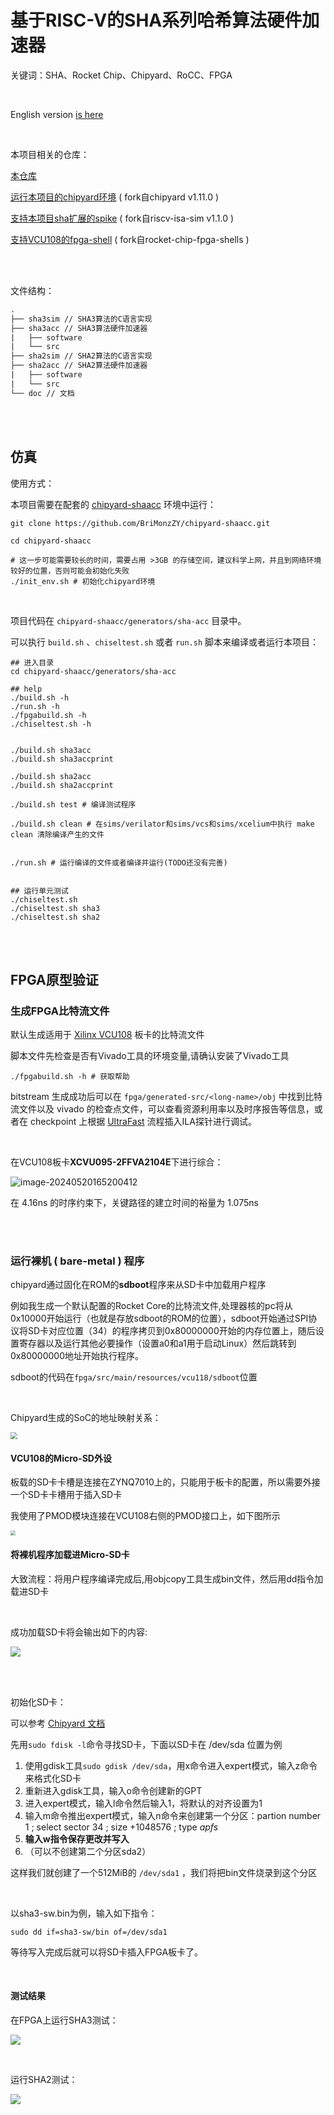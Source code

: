 # 基于RISC-V的SHA系列哈希算法硬件加速器

关键词：SHA、Rocket Chip、Chipyard、RoCC、FPGA

<br/>

English version [is here](readme_en.md)

<br/>

本项目相关的仓库：

[本仓库](https://github.com/BriMonzZY/sha-acc)

[运行本项目的chipyard环境](https://github.com/BriMonzZY/chipyard-shaacc) ( fork自chipyard v1.11.0 )

[支持本项目sha扩展的spike](https://github.com/BriMonzZY/riscv-isa-sim-sha-extension) ( fork自riscv-isa-sim v1.1.0 )

[支持VCU108的fpga-shell](https://github.com/BriMonzZY/rocket-chip-fpga-shells) ( fork自rocket-chip-fpga-shells )

<br/>

<br/>

文件结构：

```txt
.
├── sha3sim // SHA3算法的C语言实现
├── sha3acc // SHA3算法硬件加速器
|   ├── software
|   └── src
├── sha2sim // SHA2算法的C语言实现
├── sha2acc // SHA2算法硬件加速器
|   ├── software
|   └── src
└── doc // 文档
```

<br/>

<br/>

## 仿真

使用方式：

本项目需要在配套的 [chipyard-shaacc](https://github.com/BriMonzZY/chipyard-shaacc) 环境中运行：

```shell
git clone https://github.com/BriMonzZY/chipyard-shaacc.git

cd chipyard-shaacc

# 这一步可能需要较长的时间，需要占用 >3GB 的存储空间，建议科学上网，并且到网络环境较好的位置，否则可能会初始化失败
./init_env.sh # 初始化chipyard环境
```

<br/>

项目代码在 `chipyard-shaacc/generators/sha-acc` 目录中。

可以执行 `build.sh` 、`chiseltest.sh` 或者 `run.sh` 脚本来编译或者运行本项目：

```shell
## 进入目录
cd chipyard-shaacc/generators/sha-acc

## help
./build.sh -h 
./run.sh -h
./fpgabuild.sh -h
./chiseltest.sh -h


./build.sh sha3acc
./build.sh sha3accprint

./build.sh sha2acc
./build.sh sha2accprint

./build.sh test # 编译测试程序

./build.sh clean # 在sims/verilator和sims/vcs和sims/xcelium中执行 make clean 清除编译产生的文件


./run.sh # 运行编译的文件或者编译并运行(TODO还没有完善)


## 运行单元测试
./chiseltest.sh
./chiseltest.sh sha3
./chiseltest.sh sha2
```

<br/>

<br/>

## FPGA原型验证

### 生成FPGA比特流文件

默认生成适用于 [Xilinx VCU108](https://china.xilinx.com/products/boards-and-kits/ek-u1-vcu108-g.html) 板卡的比特流文件

脚本文件先检查是否有Vivado工具的环境变量,请确认安装了Vivado工具

```shell
./fpgabuild.sh -h # 获取帮助
```

bitstream 生成成功后可以在 `fpga/generated-src/<long-name>/obj` 中找到比特流文件以及 vivado 的检查点文件，可以查看资源利用率以及时序报告等信息，或者在 checkpoint 上根据 [UltraFast](https://docs.amd.com/r/zh-CN/ug949-vivado-design-methodology) 流程插入ILA探针进行调试。

<br/>

在VCU108板卡**XCVU095-2FFVA2104E**下进行综合：

 ![image-20240520165200412](./images/image-20240520165200412.png)

在 4.16ns 的时序约束下，关键路径的建立时间的裕量为 1.075ns

<br/>

<br/>

### 运行裸机 ( bare-metal ) 程序

chipyard通过固化在ROM的**sdboot**程序来从SD卡中加载用户程序

例如我生成一个默认配置的Rocket Core的比特流文件,处理器核的pc将从0x10000开始运行（也就是存放sdboot的ROM的位置），sdboot开始通过SPI协议将SD卡对应位置（34）的程序拷贝到0x80000000开始的内存位置上，随后设置寄存器以及运行其他必要操作（设置a0和a1用于启动Linux）然后跳转到0x80000000地址开始执行程序。

sdboot的代码在`fpga/src/main/resources/vcu118/sdboot`位置

<br/>

Chipyard生成的SoC的地址映射关系：

 <img src="./images/0552D847EDFF0AB8339A5E9D2AC2260B.png" style="zoom:67%;" />

<br/>

#### VCU108的Micro-SD外设

板载的SD卡卡槽是连接在ZYNQ7010上的，只能用于板卡的配置，所以需要外接一个SD卡卡槽用于插入SD卡

我使用了PMOD模块连接在VCU108右侧的PMOD接口上，如下图所示

 <img src="./images/7dbdae681b76ced51a7f6cf18fd91bd3_720.jpg" style="zoom:50%;" />

<br/>

#### 将裸机程序加载进Micro-SD卡

大致流程：将用户程序编译完成后,用objcopy工具生成bin文件，然后用dd指令加载进SD卡

<br/>

成功加载SD卡将会输出如下的内容:

 ![](./images/1714532843496-23353bd0-c0be-4729-80d9-52e0424de79d.png)

<br/>

<br/>

初始化SD卡：

可以参考 [Chipyard 文档](https://chipyard.readthedocs.io/en/1.11.0/Prototyping/VCU118.html#setting-up-the-sdcard)

先用`sudo fdisk -l`命令寻找SD卡，下面以SD卡在 /dev/sda 位置为例

1. 使用gdisk工具`sudo gdisk /dev/sda`，用x命令进入expert模式，输入z命令来格式化SD卡
2. 重新进入gdisk工具，输入o命令创建新的GPT
3. 进入expert模式，输入l命令然后输入1，将默认的对齐设置为1
4. 输入m命令推出expert模式，输入n命令来创建第一个分区：partion number 1 ; select sector 34 ; size +1048576 ; type *apfs*
5. **输入w指令保存更改并写入**
6. （可以不创建第二个分区sda2）

这样我们就创建了一个512MiB的 `/dev/sda1` ，我们将把bin文件烧录到这个分区

<br/>

以sha3-sw.bin为例，输入如下指令：

```shell
sudo dd if=sha3-sw/bin of=/dev/sda1
```

等待写入完成后就可以将SD卡插入FPGA板卡了。

<br/>

#### 测试结果

在FPGA上运行SHA3测试：

 ![](./images/image-20240520163540665.png)

<br/>

运行SHA2测试：

 ![](./images/image-20240520163513950.png)



